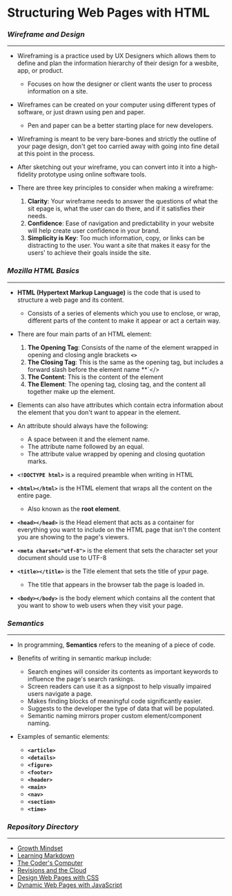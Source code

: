 # Structuring Web Pages with HTML


### ***Wireframe and Design***

*****************

- Wireframing is a practice used by UX Designers which allows them to define and plan the information hierarchy of their design for a wesbite, app, or product.
  - Focuses on how the designer or client wants the user to process information on a site.

- Wireframes can be created on your computer using different types of software, or just drawn using pen and paper.
  - Pen and paper can be a better starting place for new developers.

- Wireframing is meant to be very bare-bones and strictly the outline of your page design, don't get too carried away with going into fine detail at this point in the process.

- After sketching out your wireframe, you can convert into it into a high-fidelity prototype using online software tools.

- There are three key principles to consider when making a wireframe:
  1. **Clarity**: Your wireframe needs to answer the questions of what the sit epage is, what the user can do there, and if it satisfies their needs. 
  2. **Confidence**: Ease of navigation and predictability in your website will help create user confidence in your brand.
  3. **Simplicity is Key**: Too much information, copy, or links can be distracting to the user. You want a site that makes it easy for the users' to achieve their goals inside the site.


### ***Mozilla HTML Basics***

******************

- **HTML (Hypertext Markup Language)** is the code that is used to structure a web page and its content.
  - Consists of a series of elements which you use to enclose, or wrap, different parts of the content to make it appear or act a certain way.

- There are four main parts of an HTML element:
  1. **The Opening Tag**: Consists of the name of the element wrapped in opening and closing angle brackets **`<>`**
  2. **The Closing Tag**: This is the same as the opening tag, but includes a forward slash before the element name **`</>
  3. **The Content**: This is the content of the element
  4. **The Element**: The opening tag, closing tag, and the content all together make up the element.

- Elements can also have attributes which contain ectra information about the element that you don't want to appear in the element.

- An attribute should always have the following:
  - A space between it and the element name.
  - The attribute name followed by an equal.
  - The attribute value wrapped by opening and closing quotation marks.

- **`<!DOCTYPE html>`** is a required preamble when writing in HTML

- **`<html></html>`** is the HTML element that wraps all the content on the entire page.
  - Also known as the **root element**.

- **`<head></head>`** is the Head element that acts as a container for everything you want to include on the HTML page that isn't the content you are showing to the page's viewers.

- **`<meta charset="utf-8">`** is the element that sets the character set your document should use to UTF-8

- **`<title></title>`** is the Title element that sets the title of ypur page.
  - The title that appears in the browser tab the page is loaded in.

- **`<body></body>`** is the body element which contains all the content that you want to show to web users when they visit your page.


### ***Semantics***

********************

- In programming, **Semantics** refers to the meaning of a piece of code.

- Benefits of writing in semantic markup include:
  - Search engines will consider its contents as important keywords to influence the page's search rankings.
  - Screen readers can use it as a signpost to help visually impaired users navigate a page.
  - Makes finding blocks of meaningful code significantly easier.
  - Suggests to the developer the type of data that will be populated.
  - Semantic naming mirrors proper custom element/component naming.

- Examples of semantic elements:
  - **`<article>`**
  - **`<details>`**
  - **`<figure>`**
  - **`<footer>`**
  - **`<header>`**
  - **`<main>`**
  - **`<nav>`**
  - **`<section>`**
  - **`<time>`**


### ***Repository Directory***

************************

- [Growth Mindset](https://burban7.github.io/Reading-Notes)
- [Learning Markdown](https://burban7.github.io/Reading-Notes/reading01-notes)
- [The Coder's Computer](https://burban7.github.io/Reading-Notes/reading02-notes)
- [Revisions and the Cloud](https://burban7.github.io/Reading-Notes/reading03-notes)
- [Design Web Pages with CSS](https://burban7.github.io/Reading-Notes/reading05-notes)
- [Dynamic Web Pages with JavaScript](https://burban7.github.io/Reading-Notes/reading06-notes)






